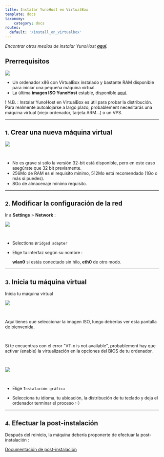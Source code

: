 ```yaml
---
title: Instalar YunoHost en VirtualBox
template: docs
taxonomy:
    category: docs
routes:
  default: '/install_on_virtualbox'
---
```


*Encontrar otros medios de instalar YunoHost **[aquí](/install)**.*

## Prerrequisitos

![](image://virtualbox.png?resize=200)

* Un ordenador x86 con VirtualBox instalado y bastante RAM disponible para iniciar una pequeña máquina virtual.
* La última **imagen ISO YunoHost** estable, disponible [aquí](/images).

! N.B. : Instalar YunoHost en VirtualBox es útil para probar la distribución. Para realmente autoalojarse a largo plazo, probablement necesitarás una máquina virtual (viejo ordenador, tarjeta ARM...) o un VPS.

---

## <small>1.</small> Crear una nueva máquina virtual

![](image://virtualbox_1.png)

<br>

* No es grave si sólo la versión 32-bit está disponible, pero en este caso asegúrate que 32 bit previamente.
* 256Mo de RAM es el requisito mínimo, 512Mo está recomendado (1Go o más si puedes).
* 8Go de almacenaje mínimo requisito.

---

## <small>2.</small> Modificar la configuración de la red

Ir a **Settings** > **Network** :

![](image://virtualbox_2.png)

<br>

* Selectiona `Bridged adapter`

* Elige tu interfaz según su nombre :

    **wlan0** si estás conectado sin hilo, **eth0** de otro modo.

---

## <small>3.</small> Inicia tu máquina virtual

Inicia tu máquina virtual

![](image://virtualbox_2.1.png)

<br>

Aquí tienes que seleccionar la imagen ISO, luego deberías ver esta pantalla de bienvenida.

<br>

Si te encuentras con el error "VT-x is not available", probablement hay que activar (enable) la virtualización en la opciones del BIOS de tu ordenador.

<br>
   
![](image://virtualbox_3.png)

<br>

* Elige `Instalación gráfica`

* Selecciona tu idioma, tu ubicación, la distribución de tu teclado y deja el ordenador terminar el proceso :-)

---

## <small>4.</small> Efectuar la post-instalación

Después del reinicio, la máquina debería proponerte de efectuar la post-instalación :

<a class="btn btn-lg btn-default" href="/postinstall">Documentación de post-instalación</a>
